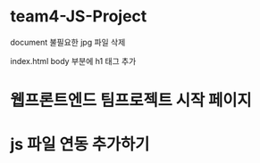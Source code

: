# team4-JS-Project

document
 불필요한 jpg 파일 삭제

index.html
 body 부분에 h1 태그 추가 
 
 <h1> 웹프론트엔드 팀프로젝트 시작 페이지<h1>

 js 파일 연동 <script src=" " type="module"></script> 추가하기
